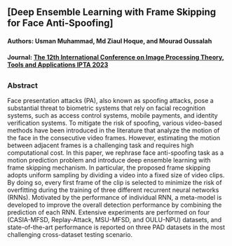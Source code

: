 ## [Deep Ensemble Learning with Frame Skipping for Face Anti-Spoofing]
#### Authors: Usman Muhammad, Md Ziaul Hoque, and Mourad Oussalah

#### Journal: [The 12th International Conference on Image Processing Theory, Tools and Applications IPTA 2023](https://ipta-conference.com/ipta23/)
##

### Abstract
Face presentation attacks (PA), also known as spoofing attacks, pose a substantial threat to biometric systems that rely on facial recognition systems, such as access control systems, mobile payments, and identity verification systems. To mitigate the risk of spoofing, various video-based methods have been introduced in the literature that analyze the motion of the face in the consecutive video frames. However, estimating the motion between adjacent frames is a challenging task and requires high computational cost. In this paper, we rephrase face anti-spoofing task as a motion prediction problem and introduce deep ensemble learning with frame skipping mechanism. In particular, the proposed frame skipping adopts uniform sampling by dividing a video into a fixed size of video clips. By doing so, every first frame of the clip is selected to minimize the risk of overfitting during the training of three different recurrent neural networks (RNNs). Motivated by the performance of individual RNN, a meta-model is developed to improve the overall detection performance by combining the prediction of each RNN. Extensive experiments are performed on four (CASIA-MFSD, Replay-Attack, MSU-MFSD, and OULU-NPU) datasets, and state-of-the-art performance is reported on three PAD datasets in the most challenging cross-dataset testing scenario.
